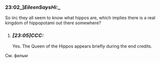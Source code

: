 ### 23:02_]_EileenSaysHi_:_ 

So iirc they all seem to know what hippos are, which implies there is a real kingdom of hippopotami out there somewhere?
1. ### _[_23:05_]_CCC_:_ 
    
    Yes. The Queen of the Hippos appears briefly during the end credits.

См. фильм